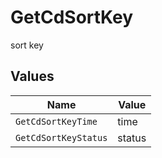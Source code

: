 # GetCdSortKey

sort key


## Values

| Name                 | Value                |
| -------------------- | -------------------- |
| `GetCdSortKeyTime`   | time                 |
| `GetCdSortKeyStatus` | status               |